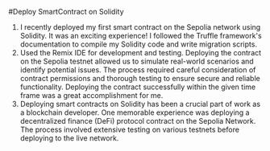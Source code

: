 #Deploy SmartContract on Solidity
1. I recently deployed my first smart contract on the Sepolia network using Solidity. It was an exciting experience! I followed the Truffle framework's documentation to compile my Solidity code and write migration scripts.
2. Used the Remix IDE for development and testing. Deploying the contract on the Sepolia testnet allowed us to simulate real-world scenarios and identify potential issues. The process required careful consideration of contract permissions and thorough testing to ensure secure and reliable functionality. Deploying the contract successfully within the given time frame was a great accomplishment for me.
3. Deploying smart contracts on Solidity has been a crucial part of work as a blockchain developer. One memorable experience was deploying a decentralized finance (DeFi) protocol contract on the Sepolia Network. The process involved extensive testing on various testnets before deploying to the live network. 
